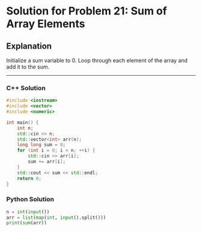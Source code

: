 # Solution for Problem 21: Sum of Array Elements

## Explanation
Initialize a sum variable to 0. Loop through each element of the array and add it to the sum.

---

### C++ Solution
```cpp
#include <iostream>
#include <vector>
#include <numeric>

int main() {
    int n;
    std::cin >> n;
    std::vector<int> arr(n);
    long long sum = 0;
    for (int i = 0; i < n; ++i) {
        std::cin >> arr[i];
        sum += arr[i];
    }
    std::cout << sum << std::endl;
    return 0;
}
```

### Python Solution
```python
n = int(input())
arr = list(map(int, input().split()))
print(sum(arr))
```
